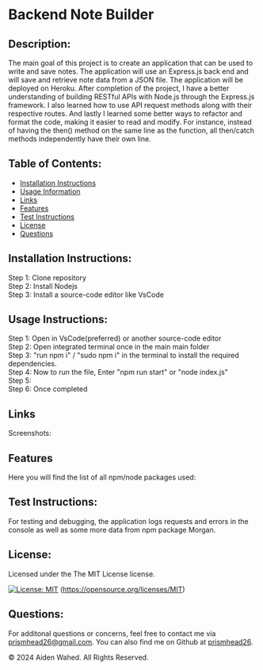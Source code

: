 # Backend Note Builder
  
  ## Description:
  The main goal of this project is to create an application that can be used to write and save notes. The application will use an Express.js back end and will save and retrieve note data from a JSON file. The application will be deployed on Heroku. After completion of the project, I have a better understanding	 of building RESTful APIs with Node.js through the Express.js framework.  I also learned how to use API request methods along with their respective routes. And lastly I learned some better ways to refactor and format the code, making it easier to read and modify.  For instance, instead of having the then() method on the same line as the function, all then/catch methods independently have their own line.
  
  ## Table of Contents:
  - [Installation Instructions](#Installation-Instructions)
  - [Usage Information](#Usage-Instructions)
  - [Links](#Links)
  - [Features](#Features)
  - [Test Instructions](#Test-Instructions)
  - [License](#License)
  - [Questions](#Questions)

  ## Installation Instructions:
  Step 1: Clone repository
  <br>
  Step 2: Install Nodejs
  <br>
  Step 3: Install a source-code editor like VsCode
  
  ## Usage Instructions:

Step 1: Open in VsCode(preferred) or another source-code editor
<br>
Step 2: Open integrated terminal once in the main main folder
<br>
Step 3: "run npm i" / "sudo npm i" in the terminal to install the required dependencies.
<br>
Step 4: Now to run the file, Enter "npm run start" or "node index.js"
<br>
Step 5: 
<br>
Step 6: Once completed 

  ## Links
  Screenshots:
  

  ## Features
  Here you will find the list of all npm/node packages used: 

  ## Test Instructions:
  For testing and debugging, the application logs requests and errors in the console as well as some more data from npm package Morgan.
  
  ## License:
  
  Licensed under the The MIT License license.
  
  [![License: MIT](https://img.shields.io/badge/License-MIT-yellow.svg)](https://opensource.org/licenses/MIT)  (https://opensource.org/licenses/MIT)
  
  ## Questions:
  For additonal questions or concerns, feel free to contact me via [prismhead26@gmail.com](http://prismhead26@gmail.com). 
  You can also find me on Github at [prismhead26](https://github.com/prismhead26).
  
  © 2024 Aiden Wahed. All Rights Reserved.